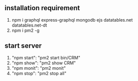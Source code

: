 ## installation requirement
1. npm i graphql express-graphql mongodb ejs datatables.net datatables.net-dt
2. npm i pm2 -g

## start server
1. "npm start": "pm2 start bin/CRM"
2. "npm show": "pm2 show CRM"
3. "npm monit": "pm2 monit"
4. "npm stop": "pm2 stop all"

